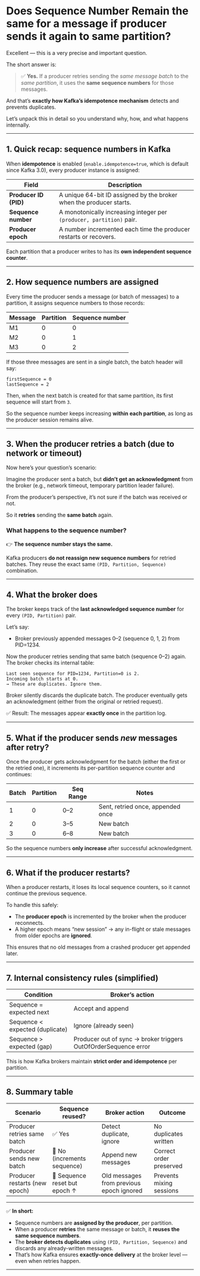 # Does Sequence Number Remain the same for a message if producer sends it again to same partition?

Excellent — this is a very precise and important question.

The short answer is:

> ✅ **Yes.**
> If a producer retries sending the *same message batch* to the *same partition*, it uses the **same sequence numbers** for those messages.

And that’s **exactly how Kafka’s idempotence mechanism** detects and prevents duplicates.

Let’s unpack this in detail so you understand why, how, and what happens internally.

---

## 1. Quick recap: sequence numbers in Kafka

When **idempotence** is enabled (`enable.idempotence=true`, which is default since Kafka 3.0), every producer instance is assigned:

| Field                 | Description                                                          |
| --------------------- | -------------------------------------------------------------------- |
| **Producer ID (PID)** | A unique 64-bit ID assigned by the broker when the producer starts.  |
| **Sequence number**   | A monotonically increasing integer per `(producer, partition)` pair. |
| **Producer epoch**    | A number incremented each time the producer restarts or recovers.    |

Each partition that a producer writes to has its **own independent sequence counter**.

---

## 2. How sequence numbers are assigned

Every time the producer sends a message (or batch of messages) to a partition, it assigns sequence numbers to those records:

| Message | Partition | Sequence number |
| ------- | --------- | --------------- |
| M1      | 0         | 0               |
| M2      | 0         | 1               |
| M3      | 0         | 2               |

If those three messages are sent in a single batch, the batch header will say:

```
firstSequence = 0
lastSequence = 2
```

Then, when the next batch is created for that same partition, its first sequence will start from `3`.

So the sequence number keeps increasing **within each partition**, as long as the producer session remains alive.

---

## 3. When the producer retries a batch (due to network or timeout)

Now here’s your question’s scenario:

Imagine the producer sent a batch, but **didn’t get an acknowledgment** from the broker (e.g., network timeout, temporary partition leader failure).

From the producer’s perspective, it’s not sure if the batch was received or not.

So it **retries** sending the **same batch** again.

### What happens to the sequence number?

👉 **The sequence number stays the same.**

Kafka producers **do not reassign new sequence numbers** for retried batches.
They reuse the exact same `(PID, Partition, Sequence)` combination.

---

## 4. What the broker does

The broker keeps track of the **last acknowledged sequence number** for every `(PID, Partition)` pair.

Let’s say:

* Broker previously appended messages 0–2 (sequence 0, 1, 2) from PID=1234.

Now the producer retries sending that same batch (sequence 0–2) again.
The broker checks its internal table:

```
Last seen sequence for PID=1234, Partition=0 is 2.
Incoming batch starts at 0.
→ These are duplicates. Ignore them.
```

Broker silently discards the duplicate batch.
The producer eventually gets an acknowledgment (either from the original or retried request).

✅ Result:
The messages appear **exactly once** in the partition log.

---

## 5. What if the producer sends *new* messages after retry?

Once the producer gets acknowledgment for the batch (either the first or the retried one), it increments its per-partition sequence counter and continues:

| Batch | Partition | Seq Range | Notes                             |
| ----- | --------- | --------- | --------------------------------- |
| 1     | 0         | 0–2       | Sent, retried once, appended once |
| 2     | 0         | 3–5       | New batch                         |
| 3     | 0         | 6–8       | New batch                         |

So the sequence numbers **only increase** after successful acknowledgment.

---

## 6. What if the producer restarts?

When a producer restarts, it loses its local sequence counters, so it cannot continue the previous sequence.

To handle this safely:

* The **producer epoch** is incremented by the broker when the producer reconnects.
* A higher epoch means “new session” → any in-flight or stale messages from older epochs are **ignored**.

This ensures that no old messages from a crashed producer get appended later.

---

## 7. Internal consistency rules (simplified)

| Condition                       | Broker’s action                                                 |
| ------------------------------- | --------------------------------------------------------------- |
| Sequence = expected next        | Accept and append                                               |
| Sequence < expected (duplicate) | Ignore (already seen)                                           |
| Sequence > expected (gap)       | Producer out of sync → broker triggers OutOfOrderSequence error |

This is how Kafka brokers maintain **strict order and idempotence** per partition.

---

## 8. Summary table

| Scenario                      | Sequence reused?              | Broker action                            | Outcome                  |
| ----------------------------- | ----------------------------- | ---------------------------------------- | ------------------------ |
| Producer retries same batch   | ✅ Yes                         | Detect duplicate, ignore                 | No duplicates written    |
| Producer sends new batch      | 🚫 No (increments sequence)   | Append new messages                      | Correct order preserved  |
| Producer restarts (new epoch) | 🔁 Sequence reset but epoch ↑ | Old messages from previous epoch ignored | Prevents mixing sessions |

---

✅ **In short:**

* Sequence numbers are **assigned by the producer**, per partition.
* When a producer **retries** the same message or batch, it **reuses the same sequence numbers**.
* The **broker detects duplicates** using `(PID, Partition, Sequence)` and discards any already-written messages.
* That’s how Kafka ensures **exactly-once delivery** at the broker level — even when retries happen.

---
